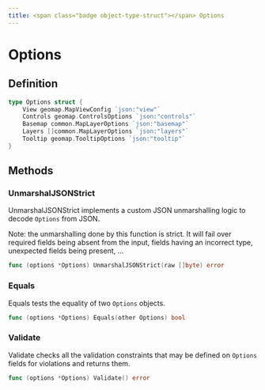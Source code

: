 ```yaml
---
title: <span class="badge object-type-struct"></span> Options
---
```

# <span class="badge object-type-struct"></span> Options

## Definition

```go
type Options struct {
    View geomap.MapViewConfig `json:"view"`
    Controls geomap.ControlsOptions `json:"controls"`
    Basemap common.MapLayerOptions `json:"basemap"`
    Layers []common.MapLayerOptions `json:"layers"`
    Tooltip geomap.TooltipOptions `json:"tooltip"`
}
```
## Methods

### <span class="badge object-method"></span> UnmarshalJSONStrict

UnmarshalJSONStrict implements a custom JSON unmarshalling logic to decode `Options` from JSON.

Note: the unmarshalling done by this function is strict. It will fail over required fields being absent from the input, fields having an incorrect type, unexpected fields being present, …

```go
func (options *Options) UnmarshalJSONStrict(raw []byte) error
```

### <span class="badge object-method"></span> Equals

Equals tests the equality of two `Options` objects.

```go
func (options *Options) Equals(other Options) bool
```

### <span class="badge object-method"></span> Validate

Validate checks all the validation constraints that may be defined on `Options` fields for violations and returns them.

```go
func (options *Options) Validate() error
```

